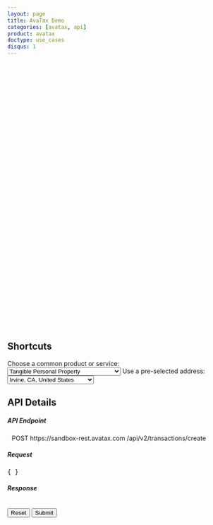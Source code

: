 ```yaml
---
layout: page
title: AvaTax Demo
categories: [avatax, api]
product: avatax
doctype: use_cases
disqus: 1
---
```


<script type='text/javascript'>
    var map;
    function GetMap() {
        map = new Microsoft.Maps.Map('#myMap', {});
        var layer = new Microsoft.Maps.Layer("MyPushpinLayer1");
        layer.add(new Microsoft.Maps.Pushpin(new Microsoft.Maps.Location(47.59789, -122.33104)));
        map.layers.insert(layer);
    }

    //Find address? Or use map.Find()?
</script>
<script type='text/javascript' src='https://www.bing.com/api/maps/mapcontrol?callback=GetMap&key=Ahgp_E6MHtyMYBJPCllMKTwJk7Indytl8hVm-Boe6mbyWbcyZvVBUePMDP5OLeiH' async defer></script>

 <div id="myMap" style="position:relative;width:800px;height:600px;"></div>


## Shortcuts

<div>
    Choose a common product or service:
    <select id="dropdown-products" onChange="fillWithSampleData();">
        <option value="P0000000" description="Tangible Personal Property">Tangible Personal Property</option>
        <option value="PF160024" description="All Sushi">All Sushi</option>
        <option value="FR010000" description="Shipping">Shipping</option>
        <option value="DM040200" description="Music - streaming / electronic download">Music - streaming / electronic download</option>
        <option value="PC040400" description="Sports and Recreational Equipment">Sports and Recreational Equipment</option>
    </select>
    Use a pre-selected address:
    <select id="dropdown-addresses" onChange="fillWithSampleData();">
        <option value="2000 Main Street,Irvine,CA,US,92614" lat="33.6846603698176" long=
        "-117.850629887389">Irvine, CA, United States</option> <!-- OnChange, call GetMap() with this Location object new Microsoft.Maps.Location(33.6846603698176, -117.850629887389) -->
        <option value="255 S. King Street,Seattle,WA,US,98104" lat="47.59789" long="-47.59789">Seattle, WA, United States</option> <!-- OnChange, call GetMap() with this new Microsoft.Maps.Location(47.59789, 47.59789) -->
        <option value="360 AMS Court,Green Bay,WI,US,54313">Green Bay, WI, United States</option>
        <option value="512 S Mangum Street,Durham,NC,US,27701">Durham, NC, United States</option>
        <option value="Weslayan Tower 24 Greenway Plaza,Houston,TX,US,77046">Houston, TX, United States</option>
        <option value="4304 Live Oak Lane,Rocklin,CA,US,95765">Rocklin, CA, United States</option>
        <option value="6465 Greenwood Plaza Blvd,Greenwood Village,CO,US,80111">Denver, CO, United States</option>
        <!-- international addresses -->
        <option value="3rd Floor Trafalgar Place,Brighton,Brighton and Hove,UK,BN1 4FU">Brighton, United Kingdom</option>
        <option value="Bahiratwadi Shivajinagar,Pune,Maharashtra,India,411 016"> Pune, India</option>
        <option value="Rua Henri Dunant 137,São Paulo,SP,Brazil,04709-110">São Paulo, São Paulo, Brazil</option>
        <option value="O.L.Vrouwstraat 6,Grimbergen,Belgium Grimbergen,BE,B-1850">Brussels, Belgium</option>
    </select>
</div>

## API Details

<div class="api-console-output">
<h5 class="console-output-header">API Endpoint</h5>
    <div class="row" style="margin: 10px;">
        <div class="code-snippet-plaintext" style="display: inline;" id="console-method">POST</div>
        <div class="code-snippet-plaintext" style="display: inline;" id="console-server">https://sandbox-rest.avatax.com</div>
        <div class="code-snippet-plaintext" style="display: inline;" id="console-path">/api/v2/transactions/create</div>
    </div>
    <div class="row" style="margin-bottom: 8px;">
        <div class="col-md-6 console-req-container">
            <h5 class="console-output-header">
                Request
                <i class="glyphicon glyphicon-pencil"></i>
            </h5>
            <div class="code-snippet reqScroll">
                <pre id="console-input">{ }</pre>
            </div>
        </div>
        <div class="col-md-6 console-res-container">
             <h5 class="console-output-header">Response</h5>
             <div class="code-snippet respScroll">
                <div class="loading-pulse" style="display: none;"></div>
                <pre id="console-output"></pre>
             </div>
         </div>
     </div>
     <div>
         <button class="btn btn-secondary" style="color: #000000;" type="button" onClick="$('#console-input').empty().val('{ }');">Reset</button>
         <button class="btn btn-primary" type="button" onClick="ApiRequest();">Submit</button>
     </div>
</div>